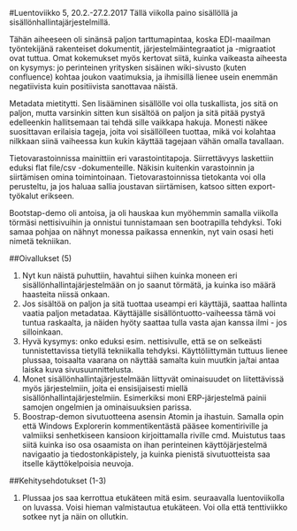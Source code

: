 #Luentoviikko 5, 20.2.-27.2.2017
Tällä viikolla paino sisällöllä ja sisällönhallintajärjestelmillä.

Tähän aiheeseen oli sinänsä paljon tarttumapintaa, koska EDI-maailman työntekijänä rakenteiset dokumentit, järjestelmäintegraatiot ja -migraatiot ovat tuttua. Omat kokemukset myös kertovat siitä, kuinka vaikeasta aiheesta on kysymys: jo perinteinen yritysken sisäinen wiki-sivusto (kuten confluence) kohtaa joukon vaatimuksia, ja ihmisillä lienee usein enemmän negatiivista kuin positiivista sanottavaa näistä.

Metadata mietitytti. Sen lisääminen sisällölle voi olla tuskallista, jos sitä on paljon, mutta varsinkin sitten kun sisältöä on paljon ja sitä pitää pystyä edelleenkin hallitsemaan tai tehdä sille vaikkapa hakuja. Monesti näkee suosittavan erilaisia tageja, joita voi sisällölleen tuottaa, mikä voi kolahtaa nilkkaan siinä vaiheessa kun kukin käyttää tagejaan vähän omalla tavallaan.

Tietovarastoinnissa mainittiin eri varastointitapoja. Siirrettävyys laskettiin eduksi flat file/csv -dokumenteille. Näkisin kuitenkin varastoinnin ja siirtämisen omina toimintoinaan. Tietovarastoinnissa tietokanta voi olla perusteltu, ja jos haluaa sallia joustavan siirtämisen, katsoo sitten export-työkalut erikseen.

Bootstap-demo oli antoisa, ja oli hauskaa kun myöhemmin samalla viikolla törmäsi nettisivuihin ja onnistui tunnistamaan sen bootrapilla tehdyksi. Toki samaa pohjaa on nähnyt monessa paikassa ennenkin, nyt vain osasi heti nimetä tekniikan.

##Oivallukset (5)
1. Nyt kun näistä puhuttiin, havahtui siihen kuinka moneen eri sisällönhallintajärjestelmään on jo saanut törmätä, ja kuinka iso määrä haasteita niissä onkaan.
1. Jos sisältöä on paljon ja sitä tuottaa useampi eri käyttäjä, saattaa hallinta vaatia paljon metadataa. Käyttäjälle sisällöntuotto-vaiheessa tämä voi tuntua raskaalta, ja näiden hyöty saattaa tulla vasta ajan kanssa ilmi - jos silloinkaan.
1. Hyvä kysymys: onko eduksi esim. nettisivulle, että se on selkeästi tunnistettavissa tietyllä tekniikalla tehdyksi. Käyttöliittymän tuttuus lienee plussaa, toisaalta vaarana on näyttää samalta kuin muutkin ja/tai antaa laiska kuva sivusuunnittelusta.
1. Monet sisällönhallintajärjestelmään liittyvät ominaisuudet on liitettävissä myös järjestelmiin, joita ei ensisijaisesti miellä sisällönhallintajärjestelmiin. Esimerkiksi moni ERP-järjestelmä painii samojen ongelmien ja ominaisuuksien parissa.
1. Boostrap-demon sivutuotteena asensin Atomin ja ihastuin. Samalla opin että Windows Explorerin kommentikentästä pääsee komentiriville ja valmiiksi senhetkiseen kansioon kirjoittamalla riville cmd. Muistutus taas siitä kuinka iso osa osaamista on ihan perinteinen käyttöjärjestelmä navigaatio ja tiedostonkäpistely, ja kuinka pienistä sivutuotteista saa itselle käyttökelpoisia neuvoja.

##Kehitysehdotukset (1-3)
1. Plussaa jos saa kerrottua etukäteen mitä esim. seuraavalla luentoviikolla on luvassa. Voisi hieman valmistautua etukäteen. Voi olla että tenttiviikko sotkee nyt ja näin on ollutkin.
